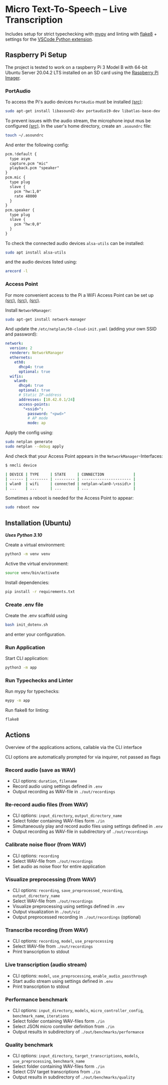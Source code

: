 # Micro Text-To-Speech – Live Transcription

Includes setup for strict typechecking with [mypy](https://mypy.readthedocs.io/en/stable/index.html) and linting with [flake8](https://flake8.pycqa.org/en/latest/index.html) + settings for the [VSCode Python extension](https://marketplace.visualstudio.com/items?itemName=ms-python.python).

## Raspberry Pi Setup

The project is tested to work on a raspberry Pi 3 Model B with 64-bit Ubuntu Server 20.04.2 LTS installed on an SD card using the [Raspberry Pi Imager](https://www.raspberrypi.com/software).

### PortAudio

To access the Pi's audio devices `PortAudio` must be installed [(src)](https://gist.github.com/tstellanova/11ef60480552e2c5660af8e9e14410c8):

```bash
sudo apt-get install libasound2-dev portaudio19-dev libatlas-base-dev
```

To prevent issues with the audio stream, the microphone input mus be configured [(src)](https://github.com/googlesamples/assistant-sdk-python/issues/382#issuecomment-583847256). In the user's home directory, create an `.asoundrc` file:

```bash
touch ~/.asoundrc
```

And enter the following config:

```txt
pcm.!default {
  type asym
  capture.pcm "mic"
  playback.pcm "speaker"
}
pcm.mic {
  type plug
  slave {
    pcm "hw:1,0"
    rate 48000
  }
}
pcm.speaker {
  type plug
  slave {
    pcm "hw:0,0"
  }
}
```

To check the connected audio devices `alsa-utils` can be installed:

```bash
sudo apt install alsa-utils
```

and the audio devices listed using:

```bash
arecord -l
```

### Access Point

For more convenient access to the Pi a WiFi Access Point can be set up [(src)](https://ubuntu.com/core/docs/networkmanager/configure-wifi-access-points), [(src)](https://netplan.io/reference/#properties-for-device-type-wifis%3A), [(src)](https://linuxconfig.org/ubuntu-20-04-connect-to-wifi-from-command-line).

Install `NetworkManager`:

```bash
sudo apt-get install network-manager
```

And update the `/etc/netplan/50-cloud-init.yaml` (adding your own SSID and password):

```yml
network:
  version: 2
  renderer: NetworkManager
  ethernets:
    eth0:
      dhcp4: true
      optional: true
  wifis:
    wlan0:
      dhcp4: true
      optional: true
      # Static IP-address
      addresses: [10.42.0.1/24]
      access-points:
        "<ssid>":
          password: "<pwd>"
          # AP mode
          mode: ap
```

Apply the config using:

```bash
sudo netplan generate
sudo netplan --debug apply
```

And check that your Access Point appears in the `NetworkManager`-Interfaces:

```bash
$ nmcli device

| DEVICE | TYPE     | STATE     | CONNECTION             |
| ------ | -------- | --------- | ---------------------- |
| wlan0  | wifi     | connected | netplan-wlan0-\<ssid\> |
| ...    | ...      | ...       | ...                    |
```

Sometimes a reboot is needed for the Access Point to appear:

```bash
sudo reboot now
```

## Installation (Ubuntu)

__*Uses Python 3.10*__

Create a virtual environment:

```bash
python3 -m venv venv
```

Active the virtual environment:

```bash
source venv/bin/activate
```

Install dependencies:

```bash
pip install -r requirements.txt
```

### Create .env file

Create the .env scaffold using

```bash
bash init_dotenv.sh
```

and enter your configuration.

### Run Application

Start CLI application:

```bash
python3 -m app
```

### Run Typechecks and Linter

Run mypy for typechecks:

```bash
mypy -m app
```

Run flake8 for linting:

```bash
flake8
```

## Actions

Overview of the applications actions, callable via the CLI interface

CLI options are automatically prompted for via inquirer, not passed as flags

### Record audio (save as WAV)

- CLI options: `duration`, `filename`
- Record audio using settings defined in `.env`
- Output recording as WAV-file in `./out/recordings`

### Re-record audio files (from WAV)

- CLI options: `input_directory`, `output_directory_name`
- Select folder containing WAV-files form `./in`
- Simultaneously play and record audio files using settings defined in `.env`
- Output recording as WAV-file in subdirectory of `./out/recordings`

### Calibrate noise floor (from WAV)

- CLI options: `recording`
- Select WAV-file from `./out/recordings`
- Set audio as noise floor for entire application

### Visualize preprocessing (from WAV)

- CLI options: `recording`, `save_preprocessed_recording`, `output_directory_name`
- Select WAV-file from `./out/recordings`
- Visualize preprocessing using settings defined in `.env`
- Output visualization in `./out/viz`
- Output preprocessed recording in `./out/recordings` (optional)

### Transcribe recording (from WAV)

- CLI options: `recording`, `model`, `use_preprocessing`
- Select WAV-file from `./out/recordings`
- Print transcription to stdout

### Live transcription (audio stream)

- CLI options: `model`, `use_preprocessing`, `enable_audio_passthrough`
- Start audio stream using settings defined in `.env`
- Print transcription to stdout

### Performance benchmark

- CLI options: `input_directory`, `models`, `micro_controller_config`, `benchmark_name`, `iterations`
- Select folder containing WAV-files form `./in`
- Select JSON micro controller definition from `./in`
- Output results in subdirectory of `./out/benchmarks/performance`

### Quality benchmark

- CLI options: `input_directory`, `target_transcriptions`, `models`, `use_preprocessing`, `benchmark_name`
- Select folder containing WAV-files form `./in`
- Select CSV target transcriptions from `./in`
- Output results in subdirectory of `./out/benchmarks/quality`
